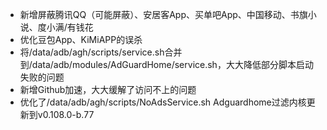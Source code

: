- 新增屏蔽腾讯QQ（可能屏蔽）、安居客App、买单吧App、中国移动、书旗小说、度小满/有钱花
- 优化豆包App、KiMiAPP的误杀
- 将/data/adb/agh/scripts/service.sh合并到/data/adb/modules/AdGuardHome/service.sh，大大降低部分脚本启动失败的问题
- 新增Github加速，大大缓解了访问不上的问题
- 优化了/data/adb/agh/scripts/NoAdsService.sh
Adguardhome过滤内核更新到v0.108.0-b.77
